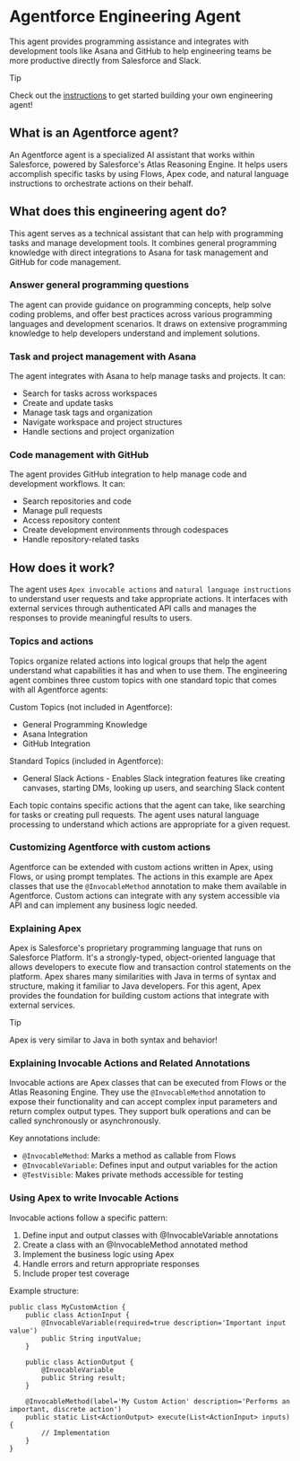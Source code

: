 # Agentforce Engineering Agent

This agent provides programming assistance and integrates with development tools like Asana and GitHub to help engineering teams be more productive directly from Salesforce and Slack.

> [!TIP]
> Check out the [instructions](./INSTRUCTIONS.md) to get started building your own engineering agent!

## What is an Agentforce agent?

An Agentforce agent is a specialized AI assistant that works within Salesforce, powered by Salesforce's Atlas Reasoning Engine. It helps users accomplish specific tasks by using Flows, Apex code, and natural language instructions to orchestrate actions on their behalf.

## What does this engineering agent do?

This agent serves as a technical assistant that can help with programming tasks and manage development tools. It combines general programming knowledge with direct integrations to Asana for task management and GitHub for code management.

### Answer general programming questions

The agent can provide guidance on programming concepts, help solve coding problems, and offer best practices across various programming languages and development scenarios. It draws on extensive programming knowledge to help developers understand and implement solutions.

### Task and project management with Asana

The agent integrates with Asana to help manage tasks and projects. It can:
- Search for tasks across workspaces
- Create and update tasks
- Manage task tags and organization
- Navigate workspace and project structures
- Handle sections and project organization

### Code management with GitHub

The agent provides GitHub integration to help manage code and development workflows. It can:
- Search repositories and code
- Manage pull requests
- Access repository content
- Create development environments through codespaces
- Handle repository-related tasks

## How does it work?

The agent uses `Apex invocable actions` and `natural language instructions` to understand user requests and take appropriate actions. It interfaces with external services through authenticated API calls and manages the responses to provide meaningful results to users.

### Topics and actions

Topics organize related actions into logical groups that help the agent understand what capabilities it has and when to use them. The engineering agent combines three custom topics with one standard topic that comes with all Agentforce agents:

Custom Topics (not included in Agentforce):
- General Programming Knowledge
- Asana Integration
- GitHub Integration

Standard Topics (included in Agentforce):
- General Slack Actions - Enables Slack integration features like creating canvases, starting DMs, looking up users, and searching Slack content

Each topic contains specific actions that the agent can take, like searching for tasks or creating pull requests. The agent uses natural language processing to understand which actions are appropriate for a given request.

### Customizing Agentforce with custom actions

Agentforce can be extended with custom actions written in Apex, using Flows, or using prompt templates. The actions in this example are Apex classes that use the `@InvocableMethod` annotation to make them available in Agentforce. Custom actions can integrate with any system accessible via API and can implement any business logic needed.

### Explaining Apex

Apex is Salesforce's proprietary programming language that runs on Salesforce Platform. It's a strongly-typed, object-oriented language that allows developers to execute flow and transaction control statements on the platform. Apex shares many similarities with Java in terms of syntax and structure, making it familiar to Java developers. For this agent, Apex provides the foundation for building custom actions that integrate with external services.

> [!TIP]
> Apex is very similar to Java in both syntax and behavior!

### Explaining Invocable Actions and Related Annotations

Invocable actions are Apex classes that can be executed from Flows or the Atlas Reasoning Engine. They use the `@InvocableMethod` annotation to expose their functionality and can accept complex input parameters and return complex output types. They support bulk operations and can be called synchronously or asynchronously.

Key annotations include:
- `@InvocableMethod`: Marks a method as callable from Flows
- `@InvocableVariable`: Defines input and output variables for the action
- `@TestVisible`: Makes private methods accessible for testing

### Using Apex to write Invocable Actions

Invocable actions follow a specific pattern:
1. Define input and output classes with @InvocableVariable annotations
2. Create a class with an @InvocableMethod annotated method
3. Implement the business logic using Apex
4. Handle errors and return appropriate responses
5. Include proper test coverage

Example structure:
```apex
public class MyCustomAction {
    public class ActionInput {
        @InvocableVariable(required=true description='Important input value')
        public String inputValue;
    }

    public class ActionOutput {
        @InvocableVariable
        public String result;
    }

    @InvocableMethod(label='My Custom Action' description='Performs an important, discrete action')
    public static List<ActionOutput> execute(List<ActionInput> inputs) {
        // Implementation
    }
}
```
